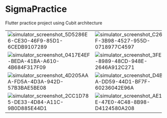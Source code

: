 # SigmaPractice
Flutter practice project using Cubit architecture





|          |          |
|----------|----------|
|![simulator_screenshot_5D5286E6-CE30-46F9-85D1-6CEDB9107289](https://github.com/WhyAnge1/SigmaPractice/assets/47815470/1cafdd26-4b10-47de-9730-276b6f73e93c)|![simulator_screenshot_C26CC17F-3B98-4527-955D-0718977C4597](https://github.com/WhyAnge1/SigmaPractice/assets/47815470/9dec3541-93e3-4e9f-9cdb-b6d712e05d68)|
|![simulator_screenshot_0417E4EF-BEDA-41BA-A610-4B684F317F09](https://github.com/WhyAnge1/SigmaPractice/assets/47815470/70fff732-d32f-4a55-ae79-d06b10c26c5f)|![simulator_screenshot_3FE506FA-8989-48CD-948E-2646A912C271](https://github.com/WhyAnge1/SigmaPractice/assets/47815470/48852745-fca9-4924-ae9e-6bf7d85c8d3c)|
|![simulator_screenshot_4D205AAA-FD5A-4D3A-942D-57B3BAE5BE08](https://github.com/WhyAnge1/SigmaPractice/assets/47815470/109f34dd-0cf7-4084-9e92-a5d3b9baf29f)|![simulator_screenshot_D4B1DC5A-DD59-44D1-BF7F-60236042E96A](https://github.com/WhyAnge1/SigmaPractice/assets/47815470/fba719b2-64c7-42ac-a292-653f26fdc110)|
|![simulator_screenshot_2CC1D785-DE33-4D84-A11C-9B0D885E44D1](https://github.com/WhyAnge1/SigmaPractice/assets/47815470/935c8446-1236-4d1f-b626-e0674eefae78)|![simulator_screenshot_AE1934BE-47E0-4C48-8B98-D4124580A208](https://github.com/WhyAnge1/SigmaPractice/assets/47815470/8b76428d-9190-49ef-9115-8c1438fa915d)|








